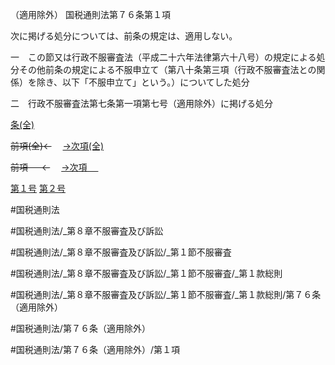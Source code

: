 （適用除外）
国税通則法第７６条第１項

次に掲げる処分については、前条の規定は、適用しない。

一　この節又は行政不服審査法（平成二十六年法律第六十八号）の規定による処分その他前条の規定による不服申立て（第八十条第三項（行政不服審査法との関係）を除き、以下「不服申立て」という。）についてした処分

二　行政不服審査法第七条第一項第七号（適用除外）に掲げる処分

[条(全)](国税通則法＿＿＿＿＿第７６条_.md)

~~前項(全)←~~　  [→次項(全)](国税通則法＿＿＿＿＿第７６条第２項_.md)

~~前項 　 ←~~　  [→次項 　 ](国税通則法＿＿＿＿＿第７６条第２項.md)

[第１号](国税通則法＿＿＿＿＿第７６条第１項第１号.md)  [第２号](国税通則法＿＿＿＿＿第７６条第１項第２号.md)  

#国税通則法

#国税通則法/_第８章不服審査及び訴訟

#国税通則法/_第８章不服審査及び訴訟/_第１節不服審査

#国税通則法/_第８章不服審査及び訴訟/_第１節不服審査/_第１款総則

#国税通則法/_第８章不服審査及び訴訟/_第１節不服審査/_第１款総則/第７６条（適用除外）

#国税通則法/第７６条（適用除外）

#国税通則法/第７６条（適用除外）/第１項

